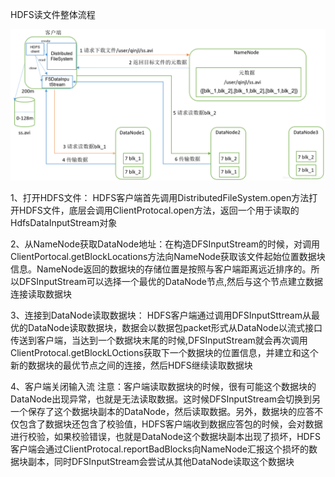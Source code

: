 HDFS读文件整体流程

![在这里插入图片描述](README.assets/watermark,type_ZmFuZ3poZW5naGVpdGk,shadow_10,text_aHR0cHM6Ly9ibG9nLmNzZG4ubmV0L3FxXzMyNzI3MDk1,size_16,color_FFFFFF,t_70.png)

1、打开HDFS文件： HDFS客户端首先调用DistributedFileSystem.open方法打开HDFS文件，底层会调用ClientProtocal.open方法，返回一个用于读取的HdfsDataInputStream对象

2、从NameNode获取DataNode地址：在构造DFSInputStream的时候，对调用ClientPortocal.getBlockLocations方法向NameNode获取该文件起始位置数据块信息。NameNode返回的数据块的存储位置是按照与客户端距离远近排序的。所以DFSInputStream可以选择一个最优的DataNode节点,然后与这个节点建立数据连接读取数据块

3、连接到DataNode读取数据块： HDFS客户端通过调用DFSInputSttream从最优的DataNode读取数据块，数据会以数据包packet形式从DataNode以流式接口传送到客户端，当达到一个数据块末尾的时候,DFSInputStream就会再次调用ClientProtocal.getBlockLOctions获取下一个数据块的位置信息，并建立和这个新的数据块的最优节点之间的连接，然后HDFS继续读取数据块

4、客户端关闭输入流
注意：客户端读取数据块的时候，很有可能这个数据块的DataNode出现异常，也就是无法读取数据。这时候DFSInputStream会切换到另一个保存了这个数据块副本的DataNode，然后读取数据。另外，数据块的应答不仅包含了数据块还包含了校验值，HDFS客户端收到数据应答包的时候，会对数据进行校验，如果校验错误，也就是DataNode这个数据块副本出现了损坏，HDFS 客户端会通过ClientProtocal.reportBadBlocks向NameNode汇报这个损坏的数据块副本，同时DFSInputStream会尝试从其他DataNode读取这个数据块
